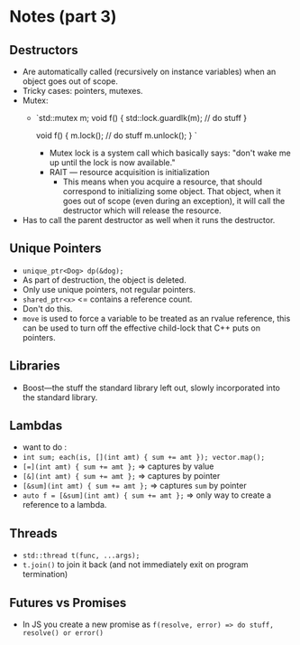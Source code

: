 # Notes (part 3)

## Destructors
* Are automatically called (recursively on instance variables) when an object goes out of scope.
* Tricky cases: pointers, mutexes.
* Mutex:
  * `std::mutex m;
     void f() {
       std::lock.guardlk(m);
       // do stuff
     }

     void f() {
       m.lock();
       // do stuff
       m.unlock();
     }
  `
    * Mutex lock is a system call which basically says: "don't wake me up until the lock is now available."
    * RAIT — resource acquisition is initialization
      * This means when you acquire a resource, that should correspond to initializing some object. That object, when it goes out of scope (even during an exception), it will call the destructor which will release the resource.
* Has to call the parent destructor as well when it runs the destructor.

## Unique Pointers
* `unique_ptr<Dog> dp(&dog);`
* As part of destruction, the object is deleted.
* Only use unique pointers, not regular pointers.
* `shared_ptr<x>` <= contains a reference count.
* Don't do this.
* `move` is used to force a variable to be treated as an rvalue reference, this can be used to turn off the effective child-lock that C++ puts on pointers.

## Libraries
* Boost—the stuff the standard library left out, slowly incorporated into the standard library.

## Lambdas
* want to do :
* `int sum;
   each(is, [](int amt) { sum += amt });
   vector.map();`
* `[=](int amt) { sum += amt };` => captures by value
* `[&](int amt) { sum += amt };` => captures by pointer
* `[&sum](int amt) { sum += amt };` => captures `sum` by pointer
* `auto f = [&sum](int amt) { sum += amt };` => only way to create a reference to a lambda.

## Threads
* `std::thread t(func, ...args);`
* `t.join()` to join it back (and not immediately exit on program termination)

## Futures vs Promises
* In JS you create a new promise as `f(resolve, error) => do stuff, resolve() or error()`
